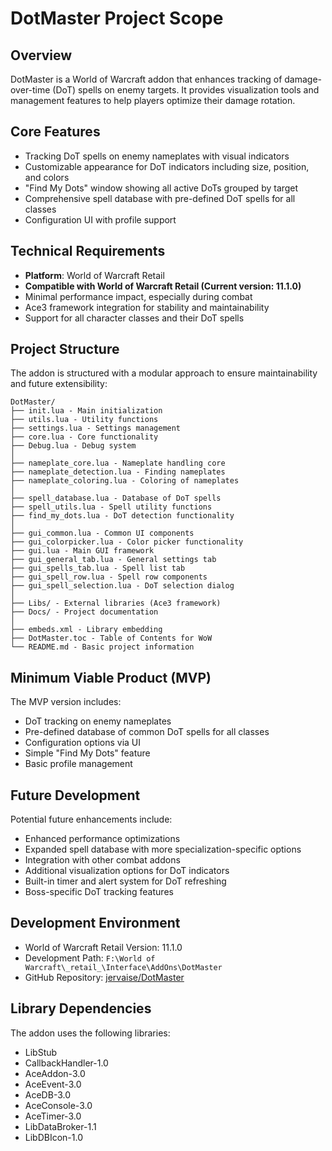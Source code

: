 # DotMaster Project Scope

## Overview

DotMaster is a World of Warcraft addon that enhances tracking of damage-over-time (DoT) spells on enemy targets. It provides visualization tools and management features to help players optimize their damage rotation.

## Core Features

- Tracking DoT spells on enemy nameplates with visual indicators
- Customizable appearance for DoT indicators including size, position, and colors
- "Find My Dots" window showing all active DoTs grouped by target
- Comprehensive spell database with pre-defined DoT spells for all classes
- Configuration UI with profile support

## Technical Requirements

- **Platform**: World of Warcraft Retail
- **Compatible with World of Warcraft Retail (Current version: 11.1.0)**
- Minimal performance impact, especially during combat
- Ace3 framework integration for stability and maintainability
- Support for all character classes and their DoT spells

## Project Structure

The addon is structured with a modular approach to ensure maintainability and future extensibility:

```
DotMaster/
├── init.lua - Main initialization
├── utils.lua - Utility functions
├── settings.lua - Settings management
├── core.lua - Core functionality
├── Debug.lua - Debug system
│
├── nameplate_core.lua - Nameplate handling core
├── nameplate_detection.lua - Finding nameplates
├── nameplate_coloring.lua - Coloring of nameplates
│
├── spell_database.lua - Database of DoT spells
├── spell_utils.lua - Spell utility functions
├── find_my_dots.lua - DoT detection functionality
│
├── gui_common.lua - Common UI components
├── gui_colorpicker.lua - Color picker functionality
├── gui.lua - Main GUI framework
├── gui_general_tab.lua - General settings tab
├── gui_spells_tab.lua - Spell list tab
├── gui_spell_row.lua - Spell row components
├── gui_spell_selection.lua - DoT selection dialog
│
├── Libs/ - External libraries (Ace3 framework)
├── Docs/ - Project documentation
│
├── embeds.xml - Library embedding
├── DotMaster.toc - Table of Contents for WoW
└── README.md - Basic project information
```

## Minimum Viable Product (MVP)

The MVP version includes:
- DoT tracking on enemy nameplates
- Pre-defined database of common DoT spells for all classes
- Configuration options via UI
- Simple "Find My Dots" feature
- Basic profile management

## Future Development

Potential future enhancements include:
- Enhanced performance optimizations
- Expanded spell database with more specialization-specific options
- Integration with other combat addons
- Additional visualization options for DoT indicators
- Built-in timer and alert system for DoT refreshing
- Boss-specific DoT tracking features

## Development Environment

- World of Warcraft Retail Version: 11.1.0
- Development Path: `F:\World of Warcraft\_retail_\Interface\AddOns\DotMaster`
- GitHub Repository: [jervaise/DotMaster](https://github.com/jervaise/DotMaster)

## Library Dependencies

The addon uses the following libraries:
- LibStub
- CallbackHandler-1.0
- AceAddon-3.0
- AceEvent-3.0
- AceDB-3.0
- AceConsole-3.0
- AceTimer-3.0
- LibDataBroker-1.1
- LibDBIcon-1.0 